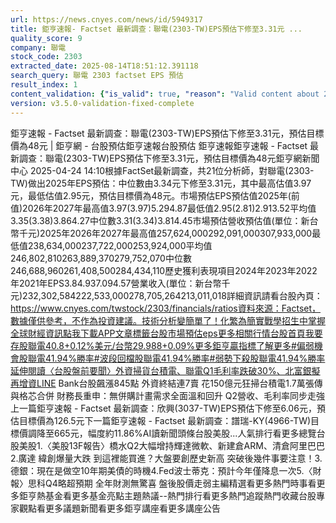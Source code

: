 ```yaml
---
url: https://news.cnyes.com/news/id/5949317
title: 鉅亨速報- Factset 最新調查：聯電(2303-TW)EPS預估下修至3.31元 ...
quality_score: 9
company: 聯電
stock_code: 2303
extracted_date: 2025-08-14T18:51:12.391118
search_query: 聯電 2303 factset EPS 預估
result_index: 1
content_validation: {"is_valid": true, "reason": "Valid content about 2303"}
version: v3.5.0-validation-fixed-complete
---
```


鉅亨速報 - Factset 最新調查：聯電(2303-TW)EPS預估下修至3.31元，預估目標價為48元 | 鉅亨網 - 台股預估‌‌鉅亨速報台股預估 鉅亨速報鉅亨速報 - Factset 最新調查：聯電(2303-TW)EPS預估下修至3.31元，預估目標價為48元鉅亨網新聞中心 2025-04-24 14:10‌根據FactSet最新調查，共21位分析師，對聯電(2303-TW)做出2025年EPS預估：中位數由3.34元下修至3.31元，其中最高估值3.97元，最低估值2.95元，預估目標價為48元。市場預估EPS預估值2025年(前值)2026年2027年最高值3.97(3.97)5.294.87最低值2.95(2.81)2.913.52平均值3.35(3.38)3.864.27中位數3.31(3.34)3.814.45市場預估營收‌預估值(單位：新台幣千元)2025年2026年2027年最高值257,624,000292,091,000307,933,000最低值238,634,000237,722,000253,924,000平均值246,802,810263,889,370279,752,070中位數246,688,960261,408,500284,434,110歷史獲利表現項目2024年2023年2022年2021年EPS3.84.937.094.57營業收入(單位：新台幣千元)232,302,584222,533,000278,705,264213,011,018詳細資訊請看台股內頁：https://www.cnyes.com/twstock/2303/financials/ratios資料來源：Factset，數據僅供參考，不作為投資建議。技術分析變簡單了！化繁為簡實戰學招生中掌握全球財經資訊點我下載APP文章標籤台股市場預估eps更多相關行情台股首頁我要存股聯電40.8+0.12%美元/台幣29.988+0.09%更多鉅亨贏指標了解更多#偏弱機會股聯電41.94%勝率#波段回檔股聯電41.94%勝率#弱勢下殺股聯電41.94%勝率延伸閱讀〈台股盤前要聞〉外資掃貨台積電、聯電Q1毛利率跌破30%、北富銀擬再增資LINE Bank台股飆漲845點 外資終結連7賣 花150億元狂掃台積電1.7萬張傳與格芯合併 財務長重申：無併購計畫需求全面溫和回升 Q2營收、毛利率同步走強‌上一篇鉅亨速報 - Factset 最新調查：欣興(3037-TW)EPS預估下修至6.06元，預估目標價為126.5元下一篇鉅亨速報 - Factset 最新調查：譜瑞-KY(4966-TW)目標價調降至665元，幅度約11.86%‌‌AI讀新聞頭條台股美股...人氣排行看更多總覽台股美股1.〈美股13F報告〉橋水Q2大幅增持輝達微軟、新建倉ARM、清倉阿里巴巴2.廣達 緯創爆量大跌 到這裡能買進？大盤要創歷史新高 突破後幾件事要注意！3.德銀：現在是做空10年期美債的時機4.Fed波士蒂克：預計今年僅降息一次5.〈財報〉思科Q4略超預期 全年財測無驚喜 盤後股價走弱‌主編精選看更多‌熱門時事看更多‌‌‌‌‌‌‌‌‌‌‌‌‌‌‌‌‌鉅亨熱基金看更多基金亮點主題熱議‌‌‌‌--‌‌‌‌熱門排行看更多熱門追蹤熱門收藏‌‌‌‌‌‌‌‌‌台股專家觀點看更多議題新聞看更多鉅亨講座看更多講座公告‌‌‌‌‌‌‌‌